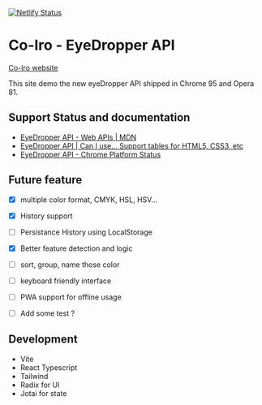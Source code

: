 [![Netlify Status](https://api.netlify.com/api/v1/badges/d2010d9c-39a7-40dc-baec-698906434e50/deploy-status)](https://app.netlify.com/sites/co-iro/deploys)

# Co-Iro - EyeDropper API

[Co-Iro website](https://co-iro.netlify.app/)

This site demo the new eyeDropper API shipped in Chrome 95 and Opera 81.

## Support Status and documentation

- [EyeDropper API - Web APIs | MDN](https://developer.mozilla.org/en-US/docs/Web/API/EyeDropper_API)
- [EyeDropper API | Can I use... Support tables for HTML5, CSS3, etc](https://caniuse.com/mdn-api_eyedropper)
- [EyeDropper API - Chrome Platform Status](https://www.chromestatus.com/feature/6304275594477568)

## Future feature

- [x] multiple color format, CMYK, HSL, HSV...
- [x] History support
- [ ] Persistance History using LocalStorage
- [x] Better feature detection and logic
- [ ] sort, group, name those color
- [ ] keyboard friendly interface
- [ ] PWA support for offline usage

- [ ] Add some test ?

## Development

- Vite
- React Typescript
- Tailwind
- Radix for UI
- Jotai for state
